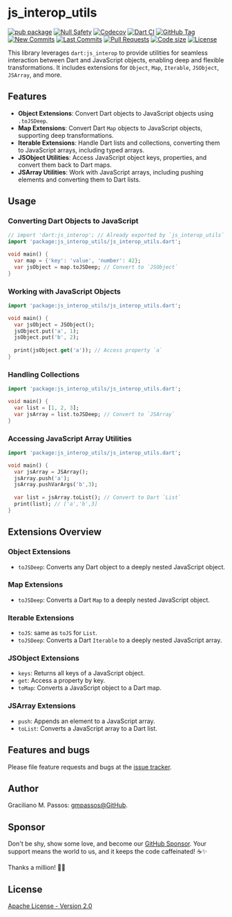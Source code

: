 # js_interop_utils

[![pub package](https://img.shields.io/pub/v/js_interop_utils.svg?logo=dart&logoColor=00b9fc)](https://pub.dartlang.org/packages/js_interop_utils)
[![Null Safety](https://img.shields.io/badge/null-safety-brightgreen)](https://dart.dev/null-safety)
[![Codecov](https://img.shields.io/codecov/c/github/gmpassos/js_interop_utils)](https://app.codecov.io/gh/gmpassos/js_interop_utils)
[![Dart CI](https://github.com/gmpassos/js_interop_utils/actions/workflows/dart.yml/badge.svg?branch=master)](https://github.com/gmpassos/js_interop_utils/actions/workflows/dart.yml)
[![GitHub Tag](https://img.shields.io/github/v/tag/gmpassos/js_interop_utils?logo=git&logoColor=white)](https://github.com/gmpassos/js_interop_utils/releases)
[![New Commits](https://img.shields.io/github/commits-since/gmpassos/js_interop_utils/latest?logo=git&logoColor=white)](https://github.com/gmpassos/js_interop_utils/network)
[![Last Commits](https://img.shields.io/github/last-commit/gmpassos/js_interop_utils?logo=git&logoColor=white)](https://github.com/gmpassos/js_interop_utils/commits/master)
[![Pull Requests](https://img.shields.io/github/issues-pr/gmpassos/js_interop_utils?logo=github&logoColor=white)](https://github.com/gmpassos/js_interop_utils/pulls)
[![Code size](https://img.shields.io/github/languages/code-size/gmpassos/js_interop_utils?logo=github&logoColor=white)](https://github.com/gmpassos/js_interop_utils)
[![License](https://img.shields.io/github/license/gmpassos/js_interop_utils?logo=open-source-initiative&logoColor=green)](https://github.com/gmpassos/js_interop_utils/blob/master/LICENSE)

This library leverages `dart:js_interop` to provide utilities for seamless interaction between Dart and JavaScript objects, enabling deep and flexible transformations.
It includes extensions for `Object`, `Map`, `Iterable`, `JSObject`, `JSArray`, and more.

## Features

- **Object Extensions**: Convert Dart objects to JavaScript objects using `.toJSDeep`.
- **Map Extensions**: Convert Dart `Map` objects to JavaScript objects, supporting deep transformations.
- **Iterable Extensions**: Handle Dart lists and collections, converting them to JavaScript arrays, including typed arrays.
- **JSObject Utilities**: Access JavaScript object keys, properties, and convert them back to Dart maps.
- **JSArray Utilities**: Work with JavaScript arrays, including pushing elements and converting them to Dart lists.

## Usage

### Converting Dart Objects to JavaScript

```dart
// import 'dart:js_interop'; // Already exported by `js_interop_utils`
import 'package:js_interop_utils/js_interop_utils.dart';

void main() {
  var map = {'key': 'value', 'number': 42};
  var jsObject = map.toJSDeep; // Convert to `JSObject`
}
```

### Working with JavaScript Objects

```dart
import 'package:js_interop_utils/js_interop_utils.dart';

void main() {
  var jsObject = JSObject();
  jsObject.put('a', 1);
  jsObject.put('b', 2);
  
  print(jsObject.get('a')); // Access property `a`
}
```

### Handling Collections

```dart
import 'package:js_interop_utils/js_interop_utils.dart';

void main() {
  var list = [1, 2, 3];
  var jsArray = list.toJSDeep; // Convert to `JSArray`
}
```

### Accessing JavaScript Array Utilities

```dart
import 'package:js_interop_utils/js_interop_utils.dart';

void main() {
  var jsArray = JSArray();
  jsArray.push('a');
  jsArray.pushVarArgs('b',3);
  
  var list = jsArray.toList(); // Convert to Dart `List`
  print(list); // ['a','b',3]
}
```

## Extensions Overview

### Object Extensions

- `toJSDeep`: Converts any Dart object to a deeply nested JavaScript object.

### Map Extensions

- `toJSDeep`: Converts a Dart `Map` to a deeply nested JavaScript object.

### Iterable Extensions

- `toJS`: same as `toJS` for `List`.
- `toJSDeep`: Converts a Dart `Iterable` to a deeply nested JavaScript array.

### JSObject Extensions

- `keys`: Returns all keys of a JavaScript object.
- `get`: Access a property by key.
- `toMap`: Converts a JavaScript object to a Dart map.

### JSArray Extensions

- `push`: Appends an element to a JavaScript array.
- `toList`: Converts a JavaScript array to a Dart list.

## Features and bugs

Please file feature requests and bugs at the [issue tracker][tracker].

[tracker]: https://github.com/gmpassos/js_interop_utils/issues

## Author

Graciliano M. Passos: [gmpassos@GitHub][github].

[github]: https://github.com/gmpassos

## Sponsor

Don't be shy, show some love, and become our [GitHub Sponsor][github_sponsors].
Your support means the world to us, and it keeps the code caffeinated! ☕✨

Thanks a million! 🚀😄

[github_sponsors]: https://github.com/sponsors/gmpassos

## License

[Apache License - Version 2.0][apache_license]

[apache_license]: https://www.apache.org/licenses/LICENSE-2.0.txt
